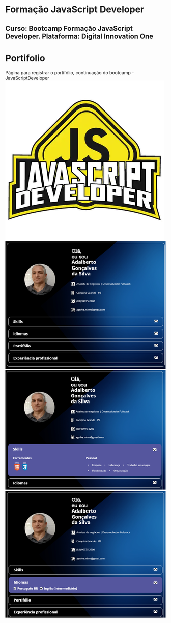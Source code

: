 # Formação JavaScript Developer
## Curso: Bootcamp Formação JavaScript Developer. Plataforma: Digital Innovation One
# Portifolio
Página para registrar o portifólio, continuação do bootcamp - JavaScriptDeveloper
![imagem](https://github.com/agsilvamhm/JavaScriptDeveloper/blob/main/Pokedex/assets/Imagens/Logo_Bootcamp.webp)
![imagem](https://github.com/agsilvamhm/Portifolio/blob/main/assets/imagens/Portifolio-1.PNG)
![imagem](https://github.com/agsilvamhm/Portifolio/blob/main/assets/imagens/Portifolio-2.PNG)
![imagem](https://github.com/agsilvamhm/Portifolio/blob/main/assets/imagens/Portifolio-3.PNG)
